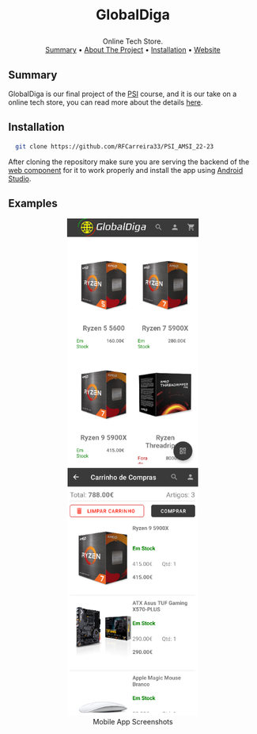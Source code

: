 <!-- Header -->
<div align="center">
<h1>
<p align="center">
  <br>GlobalDiga
</h1>
Online Tech Store.
<br>
<a href="#summary">Summary</a> •
<a href="https://github.com/RFCarreira33/PSI_AMSI_22-23/blob/main/resources/about.md">About The Project</a> •
  <a href="#installation">Installation</a> • <a href="https://github.com/RFCarreira33/PSI_PLSI_22-23">Website</a> 
</div>

## Summary

GlobalDiga is our final project of the [PSI](https://www.ipleiria.pt/curso/tesp-de-programacao-de-sistemas-de-informacao/) course, and it is our take on a online tech store, you can read more about the details [here](https://github.com/RFCarreira33/PSI_AMSI_22-23/blob/main/resources/about.md).

## Installation

```sh
  git clone https://github.com/RFCarreira33/PSI_AMSI_22-23
```

After cloning the repository make sure you are serving the backend of the [web component](https://github.com/RFCarreira33/PSI_PLSI_22-23) for it to work properly and install the app using [Android Studio](https://developer.android.com/studio).

## Examples

<div align="center">
<img height="500" src="resources/imgs/main.png">
<img height="500" src="resources/imgs/cart.png">
<br>
Mobile App Screenshots
</div>
